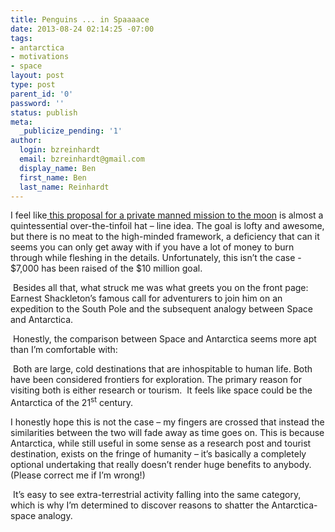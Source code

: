 ```yaml
---
title: Penguins ... in Spaaaace
date: 2013-08-24 02:14:25 -07:00
tags:
- antarctica
- motivations
- space
layout: post
type: post
parent_id: '0'
password: ''
status: publish
meta:
  _publicize_pending: '1'
author:
  login: bzreinhardt
  email: bzreinhardt@gmail.com
  display_name: Ben
  first_name: Ben
  last_name: Reinhardt
---
```


<p>I feel like<a href="http://www.rimamarius.com/index.php" target="_blank"> this proposal for a private manned mission to the moon</a> is almost a quintessential over-the-tinfoil hat – line idea. The goal is lofty and awesome, but there is no meat to the high-minded framework, a deficiency that can it seems you can only get away with if you have a lot of money to burn through while fleshing in the details. Unfortunately, this isn’t the case - $7,000 has been raised of the $10 million goal.  </p>
<p> Besides all that, what struck me was what greets you on the front page: Earnest Shackleton’s famous call for adventurers to join him on an expedition to the South Pole and the subsequent analogy between Space and Antarctica.</p>
<p> Honestly, the comparison between Space and Antarctica seems more apt than I’m comfortable with:</p>
<p> Both are large, cold destinations that are inhospitable to human life. Both have been considered frontiers for exploration. The primary reason for visiting both is either research or tourism.  It feels like space could be the Antarctica of the 21<sup>st</sup> century.</p>
<p>I honestly hope this is not the case – my fingers are crossed that instead the similarities between the two will fade away as time goes on. This is because Antarctica, while still useful in some sense as a research post and tourist destination, exists on the fringe of humanity – it’s basically a completely optional undertaking that really doesn’t render huge benefits to anybody. (Please correct me if I’m wrong!)</p>
<p> It’s easy to see extra-terrestrial activity falling into the same category, which is why I’m determined to discover reasons to shatter the Antarctica-space analogy.</p>
